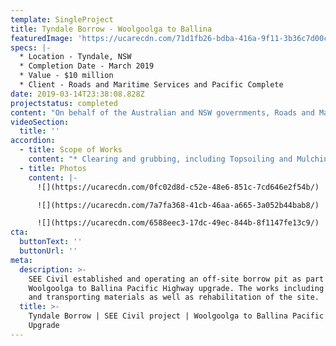 ```yaml
---
template: SingleProject
title: Tyndale Borrow - Woolgoolga to Ballina
featuredImage: 'https://ucarecdn.com/71d1fb26-bdba-416a-9f11-3b36c7d00cbd/'
specs: |-
  * Location - Tyndale, NSW 
  * Completion Date - March 2019 
  * Value - $10 million 
  * Client - Roads and Maritime Services and Pacific Complete
date: 2019-03-14T23:38:08.828Z
projectstatus: completed
content: "On behalf of the Australian and NSW governments, Roads and Maritime Services is progressively upgrading the Pacific Highway to dual carriageway between the Hunter and NSW/Queensland border. The Woolgoolga to Ballina Pacific Highway upgrade involves the duplication of 155 kilometres to a four-lane divided road. The upgrade starts about six kilometres north of Woolgoolga (north of Coffs Harbour) and ends about six kilometres south of Ballina. \r\n\n\rThe Tyndale Borrow package of work is part of the Woolgoolga to Ballina Pacific Highway upgrade. SEE Civil worked collaboratively with Roads and Maritime Services and Pacific Complete to deliver this part of the Woolgoolga to Ballina Pacific Highway upgrade. \r\n\nThe Tyndale Borrow package involved the estbalishment and operation of a borrow site to provide construction materials to the Woolgoolga to Ballina Pacific Highway upgrade."
videoSection:
  title: ''
accordion:
  - title: Scope of Works
    content: "* Clearing and grubbing, including Topsoiling and Mulching;\r\n* Development and Operation of the Borrow Site: \r\n  * Winning (extraction drill and blast)\r\n  * Processing (crushing and screening)\r\n    * 425,000T of R44 Select Material\r\n    * 65,000T of R44 Verge Material\r\n  * Stockpiling of processed material types\r\n  * Conformance testing (as per the relevant RMS Specification) \r\n  * Loading of conformed material (or for transfer to a nominated stockpile location)\r\n  * Hauling of conformed material directly to site (from the borrow, or a nominated stockpile location)\r\n* Construction & Maintenance of the access haul road\r\n* Rehabilitation & Demobilisation"
  - title: Photos
    content: |-
      ![](https://ucarecdn.com/0fc02d8d-c52e-48e6-851c-7cd646e2f54b/)

      ![](https://ucarecdn.com/7a7fa368-41cb-46aa-a665-3a052b44bab8/)

      ![](https://ucarecdn.com/6588eec3-17dc-49ec-844b-8f1147fe13c9/)
cta:
  buttonText: ''
  buttonUrl: ''
meta:
  description: >-
    SEE Civil established and operating an off-site borrow pit as part of the
    Woolgoolga to Ballina Pacific Highway upgrade. The works including winning
    and transporting materials as well as rehabilitation of the site. 
  title: >-
    Tyndale Borrow | SEE Civil project | Woolgoolga to Ballina Pacific Highway
    Upgrade
---
```


